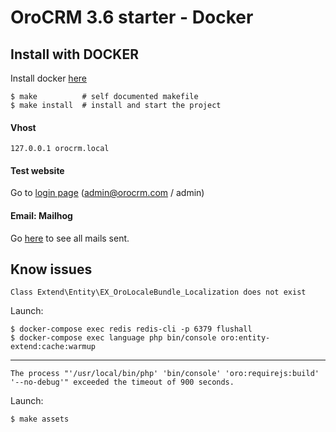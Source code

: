 OroCRM 3.6 starter - Docker
===

## Install with DOCKER
Install docker [here](https://docs.docker.com/compose/install/#prerequisites)
```
$ make          # self documented makefile
$ make install  # install and start the project
```

#### Vhost
```
127.0.0.1 orocrm.local
```

#### Test website
Go to [login page](https://orocrm.local/user/login) (admin@orocrm.com / admin)

#### Email: Mailhog
Go [here](http://localhost:8025/) to see all mails sent.

## Know issues
```
Class Extend\Entity\EX_OroLocaleBundle_Localization does not exist
```
Launch:
```
$ docker-compose exec redis redis-cli -p 6379 flushall
$ docker-compose exec language php bin/console oro:entity-extend:cache:warmup
```
---
```
The process "'/usr/local/bin/php' 'bin/console' 'oro:requirejs:build' '--no-debug'" exceeded the timeout of 900 seconds.
```
Launch:
```
$ make assets
```
